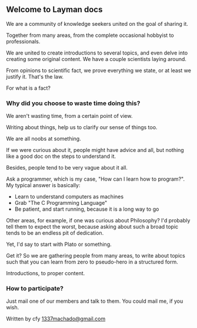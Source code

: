 ## Welcome to Layman docs

We are a community of knowledge seekers united on the goal of sharing it.

Together from many areas, from the complete occasional hobbyist to
professionals.

We are united to create introductions to several topics, and even delve into
creating some original content. We have a couple scientists laying around.

From opinions to scientific fact, we prove everything we state, or at least
we justify it. That's the law.

For what is a fact?

### Why did you choose to waste time doing this?

We aren't wasting time, from a certain point of view.

Writing about things, help us to clarify our sense of things too.

We are all noobs at something.

If we were curious about it, people might have advice and all,
but nothing like a good doc on the steps to understand it.

Besides, people tend to be very vague about it all.

Ask a programmer, which is my case, "How can I learn how to program?".
My typical answer is basically:
- Learn to understand computers as machines
- Grab "The C Programming Language"
- Be patient, and start running, because it is a long way to go

Other areas, for example, if one was curious about Philosophy?
I'd probably tell them to expect the worst, because asking about such a broad
topic tends to be an endless pit of dedication.

Yet, I'd say to start with Plato or something.

Get it? So we are gathering people from many areas, to write about topics such
that you can learn from zero to pseudo-hero in a structured form.

Introductions, to proper content.

### How to participate?

Just mail one of our members and talk to them. You could mail me, if you wish.

Written by cfy <1337machado@gmail.com>

